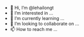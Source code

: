 - 👋 Hi, I’m @lehailongt
- 👀 I’m interested in ...
- 🌱 I’m currently learning ...
- 💞️ I’m looking to collaborate on ...
- 📫 How to reach me ...

<!---
lehailongt/lehailongt is a ✨ special ✨ repository because its `README.md` (this file) appears on your GitHub profile.
You can click the Preview link to take a look at your changes.
--->
